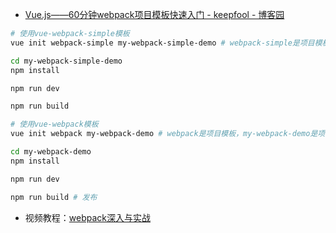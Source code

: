 - [Vue.js——60分钟webpack项目模板快速入门 - keepfool - 博客园](http://www.cnblogs.com/keepfool/p/5678427.html)
```sh
# 使用vue-webpack-simple模板
vue init webpack-simple my-webpack-simple-demo # webpack-simple是项目模板的名称，my-webpack-simple-demo是你要生成的项目名称。

cd my-webpack-simple-demo
npm install

npm run dev

npm run build
```

```sh
# 使用vue-webpack模板
vue init webpack my-webpack-demo # webpack是项目模板，my-webpack-demo是项目名称。

cd my-webpack-demo
npm install

npm run dev

npm run build # 发布
```


- 视频教程：[webpack深入与实战](http://www.imooc.com/learn/802)